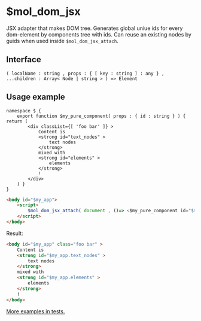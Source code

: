 # $mol_dom_jsx

JSX adapter that makes DOM tree. Generates global uniue ids for every dom-element by components tree with ids. Can reuse an existing nodes by guids when used inside `$mol_dom_jsx_attach`.

## Interface

```
( localName : string , props : { [ key : string ] : any } , ...children : Array< Node | string > ) => Element
```

## Usage example

```tsx
namespace $ {
	export function $my_pure_component( props : { id : string } ) { return (
		<div classList={[ 'foo bar' ]} >
			Content is
			<strong id="text_nodes" >
				text nodes
			</strong>
			mixed with
			<strong id="elements" >
				elements
			</strong>
			!
		</div>
	) }
}
```

```html
<body id="$my_app">
	<script>
		$mol_dom_jsx_attach( document , ()=> <$my_pure_component id="$my_app" /> )
	</script>
</body>
```

Result:

```html
<body id="$my_app" class="foo bar" >
	Content is
	<strong id="$my_app.text_nodes" >
		text nodes
	</strong>
	mixed with
	<strong id="$my_app.elements" >
		elements
	</strong>
	!
</body>
```

[More examples in tests.](jsx.test.tsx)
